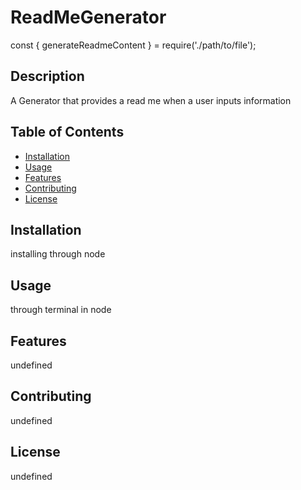 
# ReadMeGenerator
const { generateReadmeContent } = require('./path/to/file');
## Description
A Generator that provides a read me when a user inputs information

## Table of Contents
- [Installation](#installation)
- [Usage](#usage)
- [Features](#features)
- [Contributing](#contributing)
- [License](#license)

## Installation
installing through node

## Usage
through terminal in node 

## Features
undefined

## Contributing
undefined

## License
undefined
